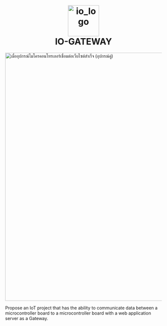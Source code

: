 <h1 align="center">
  <img src="https://github.com/user-attachments/assets/cb8a947b-8ce8-40bd-9827-9ee32c7c0fda" alt="io_logo" width="100"/>  
  <br>IO-GATEWAY
</h1>

<img src="https://github.com/user-attachments/assets/0b70c4fa-7699-4b90-aab5-c6121d5a6d87" alt="เมื่ออุปกรณ์ไมโครคอนโทรเลอร์เชื่อมต่อเว็บไซต์สำเร็จ (อุปกรณ์คู่)" width="800"/>

Propose an IoT project that has the ability to communicate data between a microcontroller board to a microcontroller board with a web application server as a Gateway.





